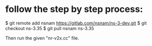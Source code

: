 # follow the step by step process:

$ git remote add nsnam https://gitlab.com/nsnam/ns-3-dev.git
$ git checkout ns-3.35
$ git pull nsnam ns-3.35

Then run the given "nr-v2x.cc" file. 
